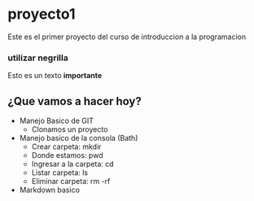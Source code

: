 # proyecto1
Este es el primer proyecto del curso de introduccion a la programacion

### utilizar negrilla
Esto es un texto **importante**

## ¿Que vamos a hacer hoy?
* Manejo Basico de GIT
    * Clonamos un proyecto
* Manejo basico de la consola (Bath)
    * Crear carpeta: mkdir
    * Donde estamos: pwd
    * Ingresar a la carpeta: cd
    * Listar carpeta: ls
    * Eliminar carpeta: rm -rf
* Markdown basico